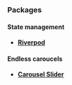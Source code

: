 ### Packages

#### State management
- **[Riverpod](https://pub.dev/packages/riverpod/install "Riverpod")**


#### Endless caroucels
- **[Carousel Slider](https://pub.dev/packages/carousel_slider "Carousel Slider")**


